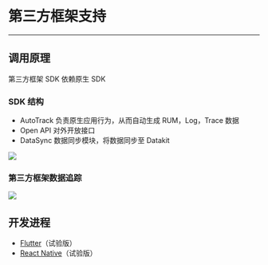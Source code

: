 # 第三方框架支持
---

## 调用原理
第三方框架 SDK 依赖原生 SDK
### SDK 结构

- AutoTrack 负责原生应用行为，从而自动生成 RUM，Log，Trace 数据
- Open API 对外开放接口
- DataSync 数据同步模块，将数据同步至 Datakit

![](../img/sdk_arch.png)

### 第三方框架数据追踪

![](../img/third-part.png)

## 开发进程

- [Flutter](../flutter/app-access.md)（试验版）
- [React Native](../react-native/app-access.md)（试验版）



